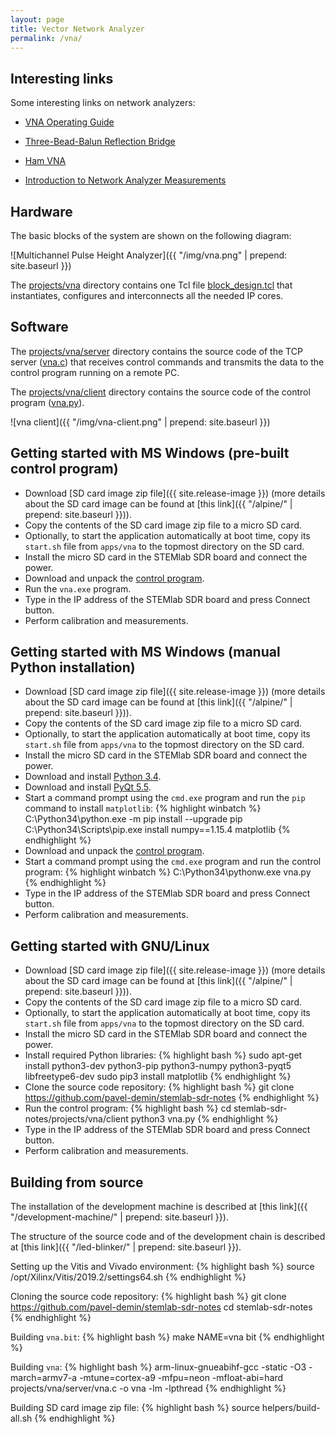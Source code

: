 ```yaml
---
layout: page
title: Vector Network Analyzer
permalink: /vna/
---
```


Interesting links
-----

Some interesting links on network analyzers:

 - [VNA Operating Guide](https://www.dropbox.com/sh/a1yecde4hs91ji0/AAB3chlcIiZuFTcRUPlXxhgBa/vna/VNA_Guide.pdf?dl=1)

 - [Three-Bead-Balun Reflection Bridge](https://www.dropbox.com/sh/a1yecde4hs91ji0/AACnUxdMzktjgPIJ6kHvcMVDa/vna/3BeadBalunBridge.pdf?dl=1)

 - [Ham VNA](http://dxatlas.com/HamVNA)

 - [Introduction to Network Analyzer Measurements](http://download.ni.com/evaluation/rf/Introduction_to_Network_Analyzer_Measurements.pdf)

Hardware
-----

The basic blocks of the system are shown on the following diagram:

![Multichannel Pulse Height Analyzer]({{ "/img/vna.png" | prepend: site.baseurl }})

The [projects/vna](https://github.com/pavel-demin/stemlab-sdr-notes/tree/master/projects/vna) directory contains one Tcl file [block_design.tcl](https://github.com/pavel-demin/stemlab-sdr-notes/blob/master/projects/vna/block_design.tcl) that instantiates, configures and interconnects all the needed IP cores.

Software
-----

The [projects/vna/server](https://github.com/pavel-demin/stemlab-sdr-notes/tree/master/projects/vna/server) directory contains the source code of the TCP server ([vna.c](https://github.com/pavel-demin/stemlab-sdr-notes/blob/master/projects/vna/server/vna.c)) that receives control commands and transmits the data to the control program running on a remote PC.

The [projects/vna/client](https://github.com/pavel-demin/stemlab-sdr-notes/tree/master/projects/vna/client) directory contains the source code of the control program ([vna.py](https://github.com/pavel-demin/stemlab-sdr-notes/blob/master/projects/vna/client/vna.py)).

![vna client]({{ "/img/vna-client.png" | prepend: site.baseurl }})

Getting started with MS Windows (pre-built control program)
-----

 - Download [SD card image zip file]({{ site.release-image }}) (more details about the SD card image can be found at [this link]({{ "/alpine/" | prepend: site.baseurl }})).
 - Copy the contents of the SD card image zip file to a micro SD card.
 - Optionally, to start the application automatically at boot time, copy its `start.sh` file from `apps/vna` to the topmost directory on the SD card.
 - Install the micro SD card in the STEMlab SDR board and connect the power.
 - Download and unpack the [control program](https://github.com/pavel-demin/stemlab-sdr-notes/releases/download/20191025/vna-win32-20191025.zip).
 - Run the `vna.exe` program.
 - Type in the IP address of the STEMlab SDR board and press Connect button.
 - Perform calibration and measurements.

Getting started with MS Windows (manual Python installation)
-----

 - Download [SD card image zip file]({{ site.release-image }}) (more details about the SD card image can be found at [this link]({{ "/alpine/" | prepend: site.baseurl }})).
 - Copy the contents of the SD card image zip file to a micro SD card.
 - Optionally, to start the application automatically at boot time, copy its `start.sh` file from `apps/vna` to the topmost directory on the SD card.
 - Install the micro SD card in the STEMlab SDR board and connect the power.
 - Download and install [Python 3.4](https://www.python.org/ftp/python/3.4.4/python-3.4.4.msi).
 - Download and install [PyQt 5.5](https://sourceforge.net/projects/pyqt/files/PyQt5/PyQt-5.5.1/PyQt5-5.5.1-gpl-Py3.4-Qt5.5.1-x32.exe/download).
 - Start a command prompt using the `cmd.exe` program and run the `pip` command to install `matplotlib`:
{% highlight winbatch %}
C:\Python34\python.exe -m pip install --upgrade pip
C:\Python34\Scripts\pip.exe install numpy==1.15.4 matplotlib
{% endhighlight %}
 - Download and unpack the [control program](https://github.com/pavel-demin/stemlab-sdr-notes/releases/download/20191025/vna-python3-20191025.zip).
 - Start a command prompt using the `cmd.exe` program and run the control program:
{% highlight winbatch %}
C:\Python34\pythonw.exe vna.py
{% endhighlight %}
 - Type in the IP address of the STEMlab SDR board and press Connect button.
 - Perform calibration and measurements.

Getting started with GNU/Linux
-----

 - Download [SD card image zip file]({{ site.release-image }}) (more details about the SD card image can be found at [this link]({{ "/alpine/" | prepend: site.baseurl }})).
 - Copy the contents of the SD card image zip file to a micro SD card.
 - Optionally, to start the application automatically at boot time, copy its `start.sh` file from `apps/vna` to the topmost directory on the SD card.
 - Install the micro SD card in the STEMlab SDR board and connect the power.
 - Install required Python libraries:
{% highlight bash %}
sudo apt-get install python3-dev python3-pip python3-numpy python3-pyqt5 libfreetype6-dev
sudo pip3 install matplotlib
{% endhighlight %}
 - Clone the source code repository:
{% highlight bash %}
git clone https://github.com/pavel-demin/stemlab-sdr-notes
{% endhighlight %}
 - Run the control program:
{% highlight bash %}
cd stemlab-sdr-notes/projects/vna/client
python3 vna.py
{% endhighlight %}
 - Type in the IP address of the STEMlab SDR board and press Connect button.
 - Perform calibration and measurements.

Building from source
-----

The installation of the development machine is described at [this link]({{ "/development-machine/" | prepend: site.baseurl }}).

The structure of the source code and of the development chain is described at [this link]({{ "/led-blinker/" | prepend: site.baseurl }}).

Setting up the Vitis and Vivado environment:
{% highlight bash %}
source /opt/Xilinx/Vitis/2019.2/settings64.sh
{% endhighlight %}

Cloning the source code repository:
{% highlight bash %}
git clone https://github.com/pavel-demin/stemlab-sdr-notes
cd stemlab-sdr-notes
{% endhighlight %}

Building `vna.bit`:
{% highlight bash %}
make NAME=vna bit
{% endhighlight %}

Building `vna`:
{% highlight bash %}
arm-linux-gnueabihf-gcc -static -O3 -march=armv7-a -mtune=cortex-a9 -mfpu=neon -mfloat-abi=hard projects/vna/server/vna.c -o vna -lm -lpthread
{% endhighlight %}

Building SD card image zip file:
{% highlight bash %}
source helpers/build-all.sh
{% endhighlight %}
